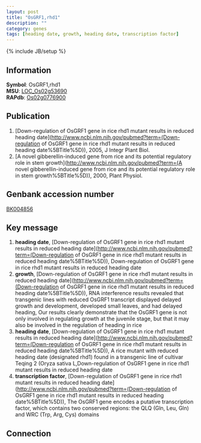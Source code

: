 ```yaml
---
layout: post
title: "OsGRF1,rhd1"
description: ""
category: genes
tags: [heading date, growth, heading date, transcription factor]
---
```

{% include JB/setup %}

## Information
__Symbol__: OsGRF1,rhd1  
__MSU__: [LOC_Os02g53690](http://rice.plantbiology.msu.edu/cgi-bin/ORF_infopage.cgi?orf=LOC_Os02g53690)  
__RAPdb__: [Os02g0776900](http://rapdb.dna.affrc.go.jp/viewer/gbrowse_details/irgsp1?name=Os02g0776900)  

## Publication
1. [Down-regulation of OsGRF1 gene in rice rhd1 mutant results in reduced heading date](http://www.ncbi.nlm.nih.gov/pubmed?term=(Down-regulation of OsGRF1 gene in rice rhd1 mutant results in reduced heading date%5BTitle%5D)), 2005, J Integr Plant Biol.
2. [A novel gibberellin-induced gene from rice and its potential regulatory role in stem growth](http://www.ncbi.nlm.nih.gov/pubmed?term=(A novel gibberellin-induced gene from rice and its potential regulatory role in stem growth%5BTitle%5D)), 2000, Plant Physiol.

## Genbank accession number
[BK004856](http://www.ncbi.nlm.nih.gov/nuccore/BK004856)

## Key message
1. __heading date__, [Down-regulation of OsGRF1 gene in rice rhd1 mutant results in reduced heading date](http://www.ncbi.nlm.nih.gov/pubmed?term=(Down-regulation of OsGRF1 gene in rice rhd1 mutant results in reduced heading date%5BTitle%5D)), Down-regulation of OsGRF1 gene in rice rhd1 mutant results in reduced heading date
2. __growth__, [Down-regulation of OsGRF1 gene in rice rhd1 mutant results in reduced heading date](http://www.ncbi.nlm.nih.gov/pubmed?term=(Down-regulation of OsGRF1 gene in rice rhd1 mutant results in reduced heading date%5BTitle%5D)),  RNA interference results revealed that transgenic lines with reduced OsGRF1 transcript displayed delayed growth and development, developed small leaves, and had delayed heading, Our results clearly demonstrate that the OsGRF1 gene is not only involved in regulating growth at the juvenile stage, but that it may also be involved in the regulation of heading in rice
3. __heading date__, [Down-regulation of OsGRF1 gene in rice rhd1 mutant results in reduced heading date](http://www.ncbi.nlm.nih.gov/pubmed?term=(Down-regulation of OsGRF1 gene in rice rhd1 mutant results in reduced heading date%5BTitle%5D)), A rice mutant with reduced heading date (designated rhd1) found in a transgenic line of cultivar Teqing 2 (Oryza sativa L,Down-regulation of OsGRF1 gene in rice rhd1 mutant results in reduced heading date
4. __transcription factor__, [Down-regulation of OsGRF1 gene in rice rhd1 mutant results in reduced heading date](http://www.ncbi.nlm.nih.gov/pubmed?term=(Down-regulation of OsGRF1 gene in rice rhd1 mutant results in reduced heading date%5BTitle%5D)),  The OsGRF1 gene encodes a putative transcription factor, which contains two conserved regions: the QLQ (Gln, Leu, Gln) and WRC (Trp, Arg, Cys) domains

## Connection


